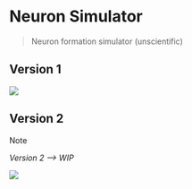 # Neuron Simulator
> Neuron formation simulator (unscientific)
## Version 1

![](https://cdn.discordapp.com/attachments/810456487729168415/1185594816332042260/NeuronLab.png?ex=65902e37&is=657db937&hm=8733eca182e72f84f11573c9858eaf321241d63cfb23c3fea51cc698eeb5400f&)

## Version 2
> [!NOTE]
> *Version 2 --> WIP*

![](https://cdn.discordapp.com/attachments/810456487729168415/1188892289943207956/image.png?ex=659c2d3a&is=6589b83a&hm=a062253131c0375c9b820b90468ddb632bdc2c58cccffecc57e00672c35dacb7&)
